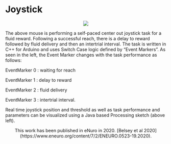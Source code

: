 # Joystick
<p align="center">
  <img src = "https://github.com/YttriLab/Joystick/blob/master/Demo/JSGithubDemo.gif">
</p>

<p style="text-align:center;">

The above mouse is performing a self-paced center out joystick task for a fluid reward. Following a successful reach, there is a delay to reward followed by fluid delivery and then an intertrial interval. The task is written in C++ for Arduino and uses Switch Case logic defined by “Event Markers”.  As seen in the left, the Event Marker changes with the task performance as follows:</p>
<p>EventMarker 0 : waiting for reach </p>
<p>EventMarker 1 : delay to reward </p>
<p>EventMarker 2 : fluid delivery </p>
<p>EventMarker 3 : intertrial interval.</p>
<p>Real time joystick position and threshold as well as task performance and parameters can be visualized using a Java based Processing sketch (above left). 
</p>


<p style="text-align:center;">
This work has been published in eNuro in 2020.
[Belsey et al 2020](https://www.eneuro.org/content/7/2/ENEURO.0523-19.2020).
</p>
